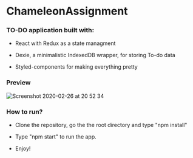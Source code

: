 # ChameleonAssignment

### TO-DO application built with:

- React with Redux as a state managment

- Dexie, a minimalistic IndexedDB wrapper, for storing To-do data

- Styled-components for making everything pretty

### Preview

![Screenshot 2020-02-26 at 20 52 34](https://user-images.githubusercontent.com/42438024/75381944-efa5f600-58d9-11ea-9ea1-5a9ad008833f.png)

### How to run?

- Clone the repository, go the the root directory and type "npm install"

- Type "npm start" to run the app.

- Enjoy!

